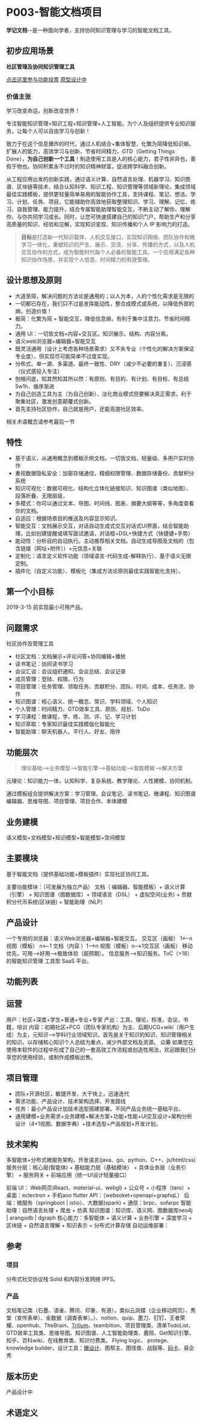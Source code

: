 
P003-智能文档项目
===============

**学记文档**--是一种面向学者，支持协同知识管理与学习的智能文档工具。

## 初步应用场景

**社区管理及协同知识管理工具**

[点击这里参与功能投票](http://xuejiai-org.mikecrm.com/o2mjKg6)
[原型设计中](https://pro.modao.cc/app/dPy9NiuRfE1qqhlaSVRm8ItQH98bicQ)

### 价值主张

学习改变命运，创新改变世界！

专注智能知识管理=知识工程+知识管理+人工智能。为个人及组织提供专业知识服务，让每个人可以自由学习与创新！

致力于在这个信息爆炸的时代，通过人机结合+集体智慧，化繁为简降低知识熵，扩展人的能力，高效学习与创新，节省时间精力，GTD（Getting Things Done），**为自己创新一个工具**！制造使用工具是人的核心能力，君子性非异也，善假于物也。协同积累永不过时的知识精神财富，促进跨学科融合创新。

从工程应用出发的创新实践，通过语义计算、自然语言处理、机器学习、知识图谱、区块链等技术，结合认知科学、知识工程、知识管理等领域新理论，集成领域最佳实践模板，提供更轻量简单易用的智能协作工具，支持课程、笔记、想法、学习、计划、任务、项目，它能辅助你高效地获取整理知识、学习、理解、记忆、练习、自我管理、能力提升，结合专属智能助理智能交互，不断主动了解你、理解你、与你共同学习成长。同时，让您可快速搭建自己的知识门户，帮助生产和分享高质量的知识、经验和见解，实现知识变现、知识传播和个人 IP 影响力的打造。

> **目标**是打造新一代知识载体、人机交互接口，实现知识网络、团队协作和微学习一体化，重塑知识的产生、展示、交流、分享、传播的方式，以及人机交互协作的方式，成为智能时代每个人必备的智能工具。一个应用满足各种知识协作场景，并实现个人信息、时间精力的有效管理。

## 设计思想及原则

- 大道至简，解决问题的方法论是通用的；以人为本，人的个性化需求是无限的
- 一切都已存在，我们只不过是发挥能动性，整合成模式或系统，以降低外部的熵，创造价值！
- 极简：化繁为简 + 智能交互，降低信息熵，有利于集中注意力、节省时间精力。
- 通用 UI：一切皆文档=内容+交互区。知识展示、结构、内容分离。
- 语义web浏览器+编辑器+智能交互
- 既灵活通用（设计上考虑各种场景需求）又不失专业（个性化的解决方案保证专业度），但实现尽可能简单不过度实现。
- 分布式、单一源、多渠道、最终一致性、DRY（减少不必要的重复）、沉浸感（仪式感投入专注）
- 刨根问底，知其然知其所以然：有原则、有目的、有计划、有目标、有总结 5w1h、循序渐进
- 为自己创造工具为主（为自己创新）、淡化商业模式但要解决真正需求，利于聚集社区，激发创意颠覆式创新。
- 首先支持社区协作，自己就是用户，还能高提社区效率。

相关术语概念请参考最后一节

## 特性

- 基于语义，从通用概念到模板示例文档，一切皆文档，轻量级、多用户实时协作
- 重视数据隐私安全：加密存储通信，精细权限管理、数据存储备份、贡献积分系统
- 知识可视化：数据可视化、结构化立体化链接知识、知识图谱（类似地图）、段落折叠、无限层级，
- 多模式：你可以通过文本、导图、时间线、图表、摘要大纲等等，多角度查看你的文档。
- 自适应：根据场景目的推送及内容显示知识。
- 智能交互：文档展示交互，对话自动生成式交互对话式UI界面，结合智能助理，比如创建提醒或填写面试邀请，对话框+DSL+快捷方式（快捷键+手势）
- 能动性：分析目的自动执行。主动推荐相关文档。自动生成导图及文档的（包含链接（网址+附件））+元信息+关联
- 定制化：语言定义软件功能（领域语言-代码生成-解释执行）、基于语义无限定制。
- 插件化（自定义功能）、模板化（集成方法论原则最佳实践智能化支持）。

## 第一个小目标

2019-3-15 前实现最小可用产品。

## 问题需求

社区协作及管理工具  
- 社区文档：文档展示+评论问答+协同编辑+播放
- 读书笔记：协同读书学习
- 会议汇谈：会议组织通知、会议总结、会议记录
- 成员管理：登陆、权限、行为
- 项目管理：任务管理、领取任务、贡献积分、团队、时间、成本、任务流、协作
- 知识图谱：核心语义、统一概念、常识、学科领域、个人知识
- 个人管理：时间精力、GTD效率工具、原则、规划、ToDo
- 学习课程：微课程，学、练、测、评、记、学习计划
- 知识萃取：专家知识最佳实践模版化智能化
- 智能助理：聊天机器人、平行人、好友、陪伴

## 功能层次

> 理论基础-->业务模型-->智能引擎-->基础功能-->智能模板-->解决方案

元理论：知识能力一体，认知科学、复杂系统、教学理论、人性建模、协同机制。

通过模板组合提供解决方案：学习管理、会议笔记、读书笔记、微课程、知识图谱编辑器、思维导图、项目管理、项目合作、本体建模

## 业务建模

语义模型+文档模型+知识模型+智能模型+空间模型

## 主要模块

基于智能文档（提供基础功能+模板插件）实现社区协同工具。  

主要功能模块：（可发展为独立产品）
文档（ 编辑器、智能模板）+ 语义计算（引擎） + 知识图谱（图数据库）+ 领域语言（DSL） + 虚拟空间(业务) + 贡献积分代币系统(区块链) + 智能助理（NLP）

## 产品设计

一个专用的浏览器：语义Web浏览器+编辑器+智能交互。
交互区（画板） 1<--n 视图（模板） n<--1 文档（内容 ）1-->n 视图（模板）n-->1交互区（画板）
移动优先，可用-->好用-->极致体验（超预期）。 
信息服务-->知识服务。ToC（>18） 的智能知识管理 工具型 SaaS 平台。

## 功能列表

## 运营

用户：社区+深度+学生+普通+专业+专家
产出：工具，理论，标准，会议，书籍，培训
内容：初期社区+PCG（团队专家机构）为主、后期UCG+wiki（用户生成）为主，元知识-->学科行业领域知识。首先是关于知识的知识、知识管理相关的知识。以存储核心知识个人总结为重点，减少外部文档及资源。
众筹
如果您在使用本软件的过程中形成了自己的一套高效工作流程或创造性用法，欢迎跟我们分享您的使用经验，或制作成模板出售。

## 项目管理

- 团队+开源社区，敏捷开发，大干快上，迅速迭代
- 需求功能、产品设计、技术架构选择、开发路线
- 任务：最小产品设计加技术选型搭建部署。不同产品业务统一基础平台。
- 通用建模+业务需求+业务建模+解决方案+功能+性能+UI交互设计+架构分析设计（4+1视图、数据字典）+技术选型+产品规划+开发计划。

## 技术架构

多智能体+分布式微服务架构，开发语言(java、go、python、C++、js/html/css)
服务分层：核心层(智能体) + 基础能力层（基础模块） + 具体业务层（业务引擎） + 服务网关 + 前端应用（统一UI设计轻量接口）

前端 UI： Web网页(React、material-ui、webgl) + 公众号 + 小程序（taro）+ 桌面：eclectron + 手机aoo flutter
API：（websoket+openapi+graphqL）
后端：微服务（springboot | istio）、大数据(spark) + 通信：brpc、sofarpc
智能助理：自然语言处理 + 爬虫 + 仿真
知识图谱：知识库、语义网、图数据库neo4j | arangodb | dgraph
核心能力：多智能体 + 语义计算 + 业务引擎 + 深度学习 + 区块链 + 自然语言理解 + 知识表示 + 分布式计算存储
自动运维部署：

## 参考

### 项目

分布式社交协议栈 Solid 和内容分发网络 IPFS。

### 产品

文档笔记类（石墨、语雀、腾讯、印象、有道），类似云凤蝶（企业移动网页）、秀堂（宣传表单）、金数据（调查表单）。）、notion、quip、墨刀、钉钉、王者荣耀、openhub、TheBrain、[Trilium](https://github.com/zadam/trilium)、teambition、项目管理类、清单TodoList、 GTD效率工具类、思维导图、知识图谱、人工智能助理类、鹿班、Get知识引擎、知乎、百科wiki、在线教育类、知识付费类。 Flying logic、 protege、 knowledge builder，设计工具：[懒设计](https://www.fotor.com.cn)、图帮主、图怪兽、战鼓等、[码卡](http://maka.im)、易企秀

## 版本历史

产品设计中

## 术语定义